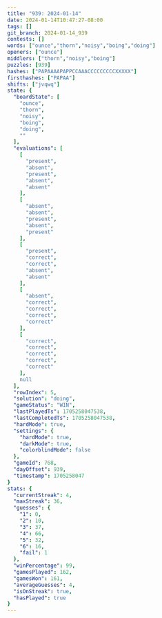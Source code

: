 ```yaml
---
title: "939: 2024-01-14"
date: 2024-01-14T10:47:27-08:00
tags: []
git_branch: 2024-01-14_939
contests: []
words: ["ounce","thorn","noisy","boing","doing"]
openers: ["ounce"]
middlers: ["thorn","noisy","boing"]
puzzles: [939]
hashes: ["PAPAAAAPAPPCCAAACCCCCCCCCXXXXX"]
firsthashes: ["PAPAA"]
shifts: ["jvqwq"]
state: {
  "boardState": [
    "ounce",
    "thorn",
    "noisy",
    "boing",
    "doing",
    ""
  ],
  "evaluations": [
    [
      "present",
      "absent",
      "present",
      "absent",
      "absent"
    ],
    [
      "absent",
      "absent",
      "present",
      "absent",
      "present"
    ],
    [
      "present",
      "correct",
      "correct",
      "absent",
      "absent"
    ],
    [
      "absent",
      "correct",
      "correct",
      "correct",
      "correct"
    ],
    [
      "correct",
      "correct",
      "correct",
      "correct",
      "correct"
    ],
    null
  ],
  "rowIndex": 5,
  "solution": "doing",
  "gameStatus": "WIN",
  "lastPlayedTs": 1705258047538,
  "lastCompletedTs": 1705258047538,
  "hardMode": true,
  "settings": {
    "hardMode": true,
    "darkMode": true,
    "colorblindMode": false
  },
  "gameId": 768,
  "dayOffset": 939,
  "timestamp": 1705258047
}
stats: {
  "currentStreak": 4,
  "maxStreak": 36,
  "guesses": {
    "1": 0,
    "2": 10,
    "3": 37,
    "4": 66,
    "5": 32,
    "6": 16,
    "fail": 1
  },
  "winPercentage": 99,
  "gamesPlayed": 162,
  "gamesWon": 161,
  "averageGuesses": 4,
  "isOnStreak": true,
  "hasPlayed": true
}
---
```

<!-- more -->
